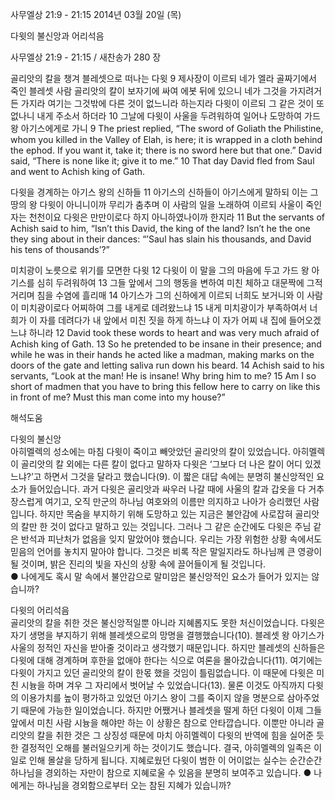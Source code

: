 사무엘상 21:9 - 21:15 
2014년 03월 20일 (목)

다윗의 불신앙과 어리석음



사무엘상 21:9 - 21:15 / 새찬송가 280 장


골리앗의 칼을 챙겨 블레셋으로 떠나는 다윗
9 제사장이 이르되 네가 엘라 골짜기에서 죽인 블레셋 사람 골리앗의 칼이 보자기에 싸여 에봇 뒤에 있으니 네가 그것을 가지려거든 가지라 여기는 그것밖에 다른 것이 없느니라 하는지라 다윗이 이르되 그 같은 것이 또 없나니 내게 주소서 하더라 10 그날에 다윗이 사울을 두려워하여 일어나 도망하여 가드 왕 아기스에게로 가니
9 The priest replied, “The sword of Goliath the Philistine, whom you killed in the Valley of Elah, is here; it is wrapped in a cloth behind the ephod. If you want it, take it; there is no sword here but that one.” David said, “There is none like it; give it to me.” 10 That day David fled from Saul and went to Achish king of Gath.   

다윗을 경계하는 아기스 왕의 신하들
11 아기스의 신하들이 아기스에게 말하되 이는 그 땅의 왕 다윗이 아니니이까 무리가 춤추며 이 사람의 일을 노래하여 이르되 사울이 죽인 자는 천천이요 다윗은 만만이로다 하지 아니하였나이까 한지라
11 But the servants of Achish said to him, “Isn’t this David, the king of the land? Isn’t he the one they sing about in their dances: “’Saul has slain his thousands, and David his tens of thousands’?”  

미치광이 노릇으로 위기를 모면한 다윗
12 다윗이 이 말을 그의 마음에 두고 가드 왕 아기스를 심히 두려워하여 13 그들 앞에서 그의 행동을 변하여 미친 체하고 대문짝에 그적거리며 침을 수염에 흘리매 14 아기스가 그의 신하에게 이르되 너희도 보거니와 이 사람이 미치광이로다 어찌하여 그를 내게로 데려왔느냐 15 내게 미치광이가 부족하여서 너희가 이 자를 데려다가 내 앞에서 미친 짓을 하게 하느냐 이 자가 어찌 내 집에 들어오겠느냐 하니라
12 David took these words to heart and was very much afraid of Achish king of Gath. 13 So he pretended to be insane in their presence; and while he was in their hands he acted like a madman, making marks on the doors of the gate and letting saliva run down his beard. 14 Achish said to his servants, “Look at the man! He is insane! Why bring him to me? 15 Am I so short of madmen that you have to bring this fellow here to carry on like this in front of me? Must this man come into my house?”

해석도움





다윗의 불신앙  
아히멜렉의 성소에는 마침 다윗이 죽이고 빼앗았던 골리앗의 칼이 있었습니다. 아히멜렉이 골리앗의 칼 외에는 다른 칼이 없다고 말하자 다윗은 ‘그보다 더 나은 칼이 어디 있겠느냐?’고 하면서 그것을 달라고 했습니다(9). 이 짧은 대답 속에는 분명히 불신앙적인 요소가 들어있습니다. 과거 다윗은 골리앗과 싸우러 나갈 때에 사울의 칼과 갑옷을 다 거추장스럽게 여기고, 오직 만군의 하나님 여호와의 이름만 의지하고 나아가 승리했던 사람입니다. 하지만 목숨을 부지하기 위해 도망하고 있는 지금은 불안감에 사로잡혀 골리앗의 칼만 한 것이 없다고 말하고 있는 것입니다. 그러나 그 같은 순간에도 다윗은 주님 같은 반석과 피난처가 없음을 잊지 말았어야 했습니다. 우리는 가장 위험한 상황 속에서도 믿음의 언어를 놓치지 말아야 합니다. 그것은 비록 작은 말일지라도 하나님께 큰 영광이 될 것이며, 밝은 진리의 빛을 자신의 상황 속에 끌어들이게 될 것입니다.    
● 나에게도 혹시 말 속에서 불안감으로 말미암은 불신앙적인 요소가 들어가 있지는 않습니까?

다윗의 어리석음  
골리앗의 칼을 취한 것은 불신앙적일뿐 아니라 지혜롭지도 못한 처신이었습니다. 다윗은 자기 생명을 부지하기 위해 블레셋으로의 망명을 결행했습니다(10). 블레셋 왕 아기스가 사울의 정적인 자신을 받아줄 것이라고 생각했기 때문입니다. 하지만 블레셋의 신하들은 다윗에 대해 경계하며 후한을 없애야 한다는 식으로 여론을 몰아갔습니다(11). 여기에는 다윗이 가지고 있던 골리앗의 칼이 한몫 했을 것임이 틀림없습니다. 이 때문에 다윗은 미친 시늉을 하며 겨우 그 자리에서 벗어날 수 있었습니다(13). 물론 이것도 아직까지 다윗의 이용가치를 높이 평가하고 있었던 아기스 왕이 그를 죽이지 않을 명분으로 삼아주었기 때문에 가능한 일이었습니다. 하지만 어쨌거나 블레셋을 떨게 하던 다윗이 이제 그들 앞에서 미친 사람 시늉을 해야만 하는 이 상황은 참으로 안타깝습니다. 이뿐만 아니라 골리앗의 칼을 취한 것은 그 상징성 때문에 마치 아히멜렉이 다윗의 반역에 힘을 실어준 듯한 결정적인 오해를 불러일으키게 하는 것이기도 했습니다. 결국, 아히멜렉의 일족은 이 일로 인해 몰살을 당하게 됩니다. 지혜로웠던 다윗이 범한 이 어이없는 실수는 순간순간 하나님을 경외하는 자만이 참으로 지혜로울 수 있음을 분명히 보여주고 있습니다. 
● 나에게는 하나님을 경외함으로부터 오는 참된 지혜가 있습니까?